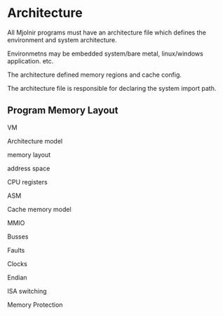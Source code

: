 # Architecture

All Mjolnir programs must have an architecture file which defines the
environment and system architecture.

Environmetns may be embedded system/bare metal, linux/windows application. etc.

The architecture defined memory regions and cache config.

The architecture file is responsible for declaring the system import path.

## Program Memory Layout

VM

Architecture model

memory layout

address space

CPU registers

ASM

Cache memory model

MMIO

Busses

Faults

Clocks

Endian

ISA switching

Memory Protection
